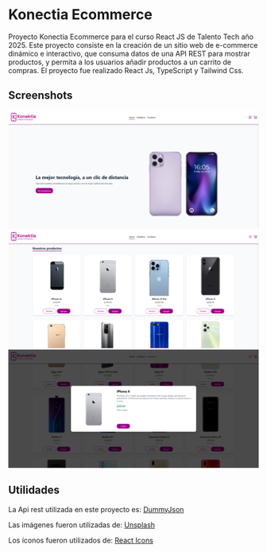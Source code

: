 
# Konectia Ecommerce

Proyecto Konectia Ecommerce para el curso React JS de Talento Tech año 2025.
Este proyecto consiste en la creación de un sitio web de e-commerce dinámico e interactivo, que consuma datos de una API REST para mostrar
productos, y permita a los usuarios añadir productos a un carrito de compras.
El proyecto fue realizado React Js, TypeScript y Tailwind Css.



## Screenshots

![App Screenshot](https://raw.githubusercontent.com/germanpgonzalez/konektia-ecommerce/main/public/screenshots/screen1.png)
![App Screenshot](https://raw.githubusercontent.com/germanpgonzalez/konektia-ecommerce/main/public/screenshots/screen2.png)
![App Screenshot](https://raw.githubusercontent.com/germanpgonzalez/konektia-ecommerce/main/public/screenshots/screen3.png)



## Utilidades

La Api rest utilizada en este proyecto es: [DummyJson](https://dummyjson.com/)

Las imágenes fueron utilizadas de: [Unsplash](https://unsplash.com/es)

Los íconos fueron utilizados de: [React Icons](https://react-icons.github.io/react-icons/)